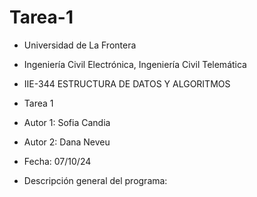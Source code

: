 # Tarea-1
* Universidad de La Frontera
* Ingeniería Civil Electrónica, Ingeniería Civil Telemática

* IIE-344 ESTRUCTURA DE DATOS Y ALGORITMOS

* Tarea 1

* Autor 1: Sofia Candia
* Autor 2: Dana Neveu

* Fecha: 07/10/24

* Descripción general del programa:

